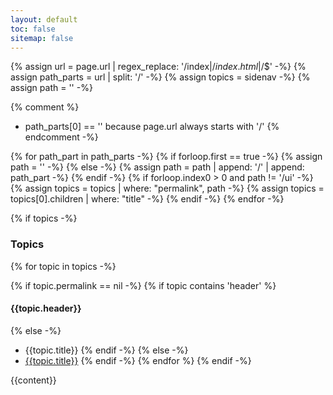 ```yaml
---
layout: default
toc: false
sitemap: false
---
```


{% assign url = page.url | regex_replace: '/index$|/index.html$|/$' -%}
{% assign path_parts = url | split: '/' -%}
{% assign topics = sidenav -%}
{% assign path = '' -%}

{% comment %}
  - path_parts[0] == '' because page.url always starts with '/'
{% endcomment -%}

{% for path_part in path_parts -%}
  {% if forloop.first == true -%}
    {% assign path = '' -%}
  {% else -%}
    {% assign path = path | append: '/' | append: path_part -%}
  {% endif -%}
  {% if forloop.index0 > 0 and path != '/ui' -%}
    {% assign topics = topics | where: "permalink", path -%}
    {% assign topics = topics[0].children | where: "title" -%}
  {% endif -%}
{% endfor -%}

{% if topics -%}
### Topics

{% for topic in topics -%}

{% if topic.permalink == nil -%}
{% if topic contains 'header' %}
#### {{topic.header}}

{% else -%}
  - {{topic.title}}
{% endif -%}
{% else -%}
  - [{{topic.title}}]({{topic.permalink}})
{% endif -%}
{% endfor %}
{% endif -%}

{{content}}
